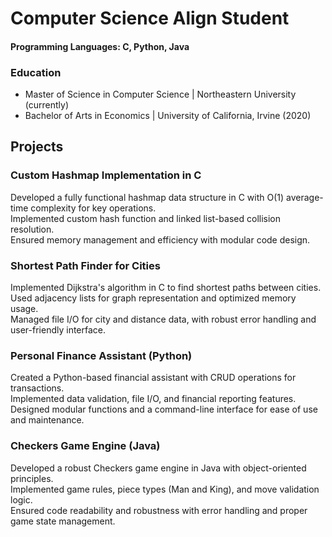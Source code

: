 # Computer Science Align Student

#### Programming Languages: C, Python, Java

### Education
- Master of Science in Computer Science | Northeastern University (currently)
- Bachelor of Arts in Economics | University of California, Irvine (2020)

## Projects
### Custom Hashmap Implementation in C
Developed a fully functional hashmap data structure in C with O(1) average-time complexity for key operations.   
Implemented custom hash function and linked list-based collision resolution.    
Ensured memory management and efficiency with modular code design.    

### Shortest Path Finder for Cities
Implemented Dijkstra's algorithm in C to find shortest paths between cities.     
Used adjacency lists for graph representation and optimized memory usage.           
Managed file I/O for city and distance data, with robust error handling and user-friendly interface.          

### Personal Finance Assistant (Python)
Created a Python-based financial assistant with CRUD operations for transactions.        
Implemented data validation, file I/O, and financial reporting features.         
Designed modular functions and a command-line interface for ease of use and maintenance.        

### Checkers Game Engine (Java)
Developed a robust Checkers game engine in Java with object-oriented principles.         
Implemented game rules, piece types (Man and King), and move validation logic.        
Ensured code readability and robustness with error handling and proper game state management.          
